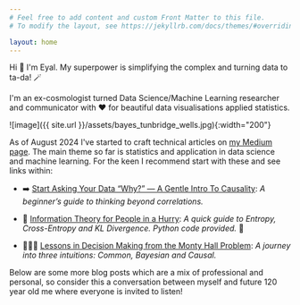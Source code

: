 ```yaml
---
# Feel free to add content and custom Front Matter to this file.
# To modify the layout, see https://jekyllrb.com/docs/themes/#overriding-theme-defaults

layout: home
---
```

Hi 👋 I'm Eyal. My superpower is simplifying the complex and turning data to ta-da! 🪄

<script data-name="BMC-Widget" data-cfasync="false" src="https://cdnjs.buymeacoffee.com/1.0.0/widget.prod.min.js" data-id="zurdo" data-description="Support me on Buy me a coffee!" data-message="Buy me a slice of pizza! 🍕" data-color="#40DCA5" data-position="Right" data-x_margin="18" data-y_margin="18"></script>


I'm an ex-cosmologist turned Data Science/Machine Learning researcher and communicator
with ❤️ for beautiful data visualisations applied statistics.
 
![image]({{ site.url }}/assets/bayes_tunbridge_wells.jpg){:width="200"} 

As of August 2024 I've started to craft technical articles on
[my Medium page](https://eyal-kazin.medium.com/). The main theme so far is
statistics and application in data science and machine learning.
For the keen I recommend start with these and see links within:

* ➡️ [Start Asking Your Data “Why?” — A Gentle Intro To Causality](https://bit.ly/start-ask-why-medium): *A beginner’s guide to thinking beyond correlations.*

* 🚅 [Information Theory for People in a Hurry](https://pub.towardsai.net/information-theory-in-a-hurry-a549a57f9bbb): *A quick guide to Entropy, Cross-Entropy and KL Divergence. Python code provided.* 🐍

* 🚪🚪🐐 [Lessons in Decision Making from the Monty Hall Problem](https://medium.com/towards-data-science/lessons-in-decision-making-from-the-monty-hall-problem-a6032f4b1032): *A journey into three intuitions: Common, Bayesian and Causal.*


Below are some more blog posts which are a mix of professional and  personal,
so consider this a conversation 
between myself and future 120 year old me where everyone is invited to listen!  